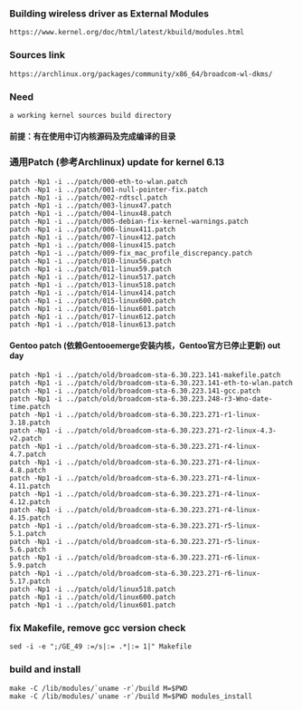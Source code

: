 ### Building wireless driver as External Modules
    https://www.kernel.org/doc/html/latest/kbuild/modules.html    
### Sources link
    https://archlinux.org/packages/community/x86_64/broadcom-wl-dkms/
### Need
    a working kernel sources build directory
#### 前提：有在使用中订内核源码及完成编译的目录
### 通用Patch (参考Archlinux) update for kernel 6.13
```
patch -Np1 -i ../patch/000-eth-to-wlan.patch
patch -Np1 -i ../patch/001-null-pointer-fix.patch
patch -Np1 -i ../patch/002-rdtscl.patch
patch -Np1 -i ../patch/003-linux47.patch
patch -Np1 -i ../patch/004-linux48.patch
patch -Np1 -i ../patch/005-debian-fix-kernel-warnings.patch
patch -Np1 -i ../patch/006-linux411.patch
patch -Np1 -i ../patch/007-linux412.patch
patch -Np1 -i ../patch/008-linux415.patch
patch -Np1 -i ../patch/009-fix_mac_profile_discrepancy.patch
patch -Np1 -i ../patch/010-linux56.patch
patch -Np1 -i ../patch/011-linux59.patch
patch -Np1 -i ../patch/012-linux517.patch
patch -Np1 -i ../patch/013-linux518.patch
patch -Np1 -i ../patch/014-linux414.patch
patch -Np1 -i ../patch/015-linux600.patch
patch -Np1 -i ../patch/016-linux601.patch
patch -Np1 -i ../patch/017-linux612.patch
patch -Np1 -i ../patch/018-linux613.patch
```

#### Gentoo patch (依赖Gentooemerge安装内核，Gentoo官方已停止更新) out day
```
patch -Np1 -i ../patch/old/broadcom-sta-6.30.223.141-makefile.patch
patch -Np1 -i ../patch/old/broadcom-sta-6.30.223.141-eth-to-wlan.patch
patch -Np1 -i ../patch/old/broadcom-sta-6.30.223.141-gcc.patch
patch -Np1 -i ../patch/old/broadcom-sta-6.30.223.248-r3-Wno-date-time.patch
patch -Np1 -i ../patch/old/broadcom-sta-6.30.223.271-r1-linux-3.18.patch
patch -Np1 -i ../patch/old/broadcom-sta-6.30.223.271-r2-linux-4.3-v2.patch
patch -Np1 -i ../patch/old/broadcom-sta-6.30.223.271-r4-linux-4.7.patch
patch -Np1 -i ../patch/old/broadcom-sta-6.30.223.271-r4-linux-4.8.patch
patch -Np1 -i ../patch/old/broadcom-sta-6.30.223.271-r4-linux-4.11.patch
patch -Np1 -i ../patch/old/broadcom-sta-6.30.223.271-r4-linux-4.12.patch
patch -Np1 -i ../patch/old/broadcom-sta-6.30.223.271-r4-linux-4.15.patch
patch -Np1 -i ../patch/old/broadcom-sta-6.30.223.271-r5-linux-5.1.patch
patch -Np1 -i ../patch/old/broadcom-sta-6.30.223.271-r5-linux-5.6.patch
patch -Np1 -i ../patch/old/broadcom-sta-6.30.223.271-r6-linux-5.9.patch
patch -Np1 -i ../patch/old/broadcom-sta-6.30.223.271-r6-linux-5.17.patch
patch -Np1 -i ../patch/old/linux518.patch
patch -Np1 -i ../patch/old/linux600.patch
patch -Np1 -i ../patch/old/linux601.patch
```
### fix Makefile, remove gcc version check
`sed -i -e ";/GE_49 :=/s|:= .*|:= 1|" Makefile`
### build and install
```
make -C /lib/modules/`uname -r`/build M=$PWD
make -C /lib/modules/`uname -r`/build M=$PWD modules_install
```
